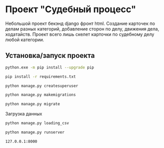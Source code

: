 # Проект "Судебный процесс"




Небольшой проект бекэнд django фронт html. Создание карточек по делам разных категорий, добавление сторон по делу, движения дела, ходатайств. Проект всего лишь скелет карточки по судебному делу любой категории.



## Установка/запуск проекта

```sh
python.exe -m pip install --upgrade pip
```
```sh
pip install -r requirements.txt
```
```sh
python manage.py createsuperuser
```
```sh
python manage.py makemigrations
```
```sh
python manage.py migrate
```
Загрузка данных
```sh
python manage.py loading_csv
```
```sh
python manage.py runserver
```

```sh
127.0.0.1:8000
```

